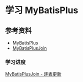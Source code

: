 # 学习 MyBatisPlus

## 参考资料

- [MyBatisPlus](https://mybatis.plus/)
- [MyBatisPlusJoin](https://mybatisplusjoin.com/)

### 学习进度

[MyBatisPlusJoin - 连表更新](https://mybatisplusjoin.com/pages/core/api/updateJoin.html#api-1-4-5)